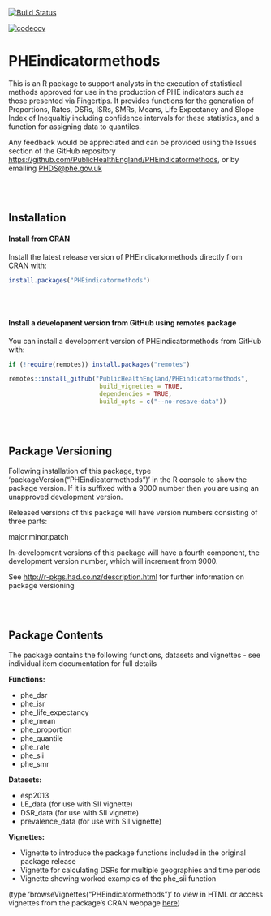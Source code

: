 
<!-- README.md is generated from README.Rmd. Please edit that file -->

[![Build
Status](https://travis-ci.org/PublicHealthEngland/PHEindicatormethods.svg?branch=master)](https://travis-ci.org/PublicHealthEngland/PHEindicatormethods?branch=master)

[![codecov](https://codecov.io/gh/sebastian-fox/PHEindicatormethods/branch/master/graph/badge.svg?token=5S4748IBZJ)](https://codecov.io/gh/sebastian-fox/PHEindicatormethods)

# PHEindicatormethods

This is an R package to support analysts in the execution of statistical
methods approved for use in the production of PHE indicators such as
those presented via Fingertips. It provides functions for the generation
of Proportions, Rates, DSRs, ISRs, SMRs, Means, Life Expectancy and
Slope Index of Inequaltiy including confidence intervals for these
statistics, and a function for assigning data to quantiles.

Any feedback would be appreciated and can be provided using the Issues
section of the GitHub repository
<https://github.com/PublicHealthEngland/PHEindicatormethods>, or by
emailing <PHDS@phe.gov.uk>

<br/> <br/>

## Installation

#### Install from CRAN

Install the latest release version of PHEindicatormethods directly from
CRAN with:

``` r
install.packages("PHEindicatormethods")
```

<br/> <br/>

#### Install a development version from GitHub using remotes package

You can install a development version of PHEindicatormethods from GitHub
with:

``` r
if (!require(remotes)) install.packages("remotes")

remotes::install_github("PublicHealthEngland/PHEindicatormethods",
                         build_vignettes = TRUE,
                         dependencies = TRUE,
                         build_opts = c("--no-resave-data"))
```

<br/> <br/>

## Package Versioning

Following installation of this package, type
‘packageVersion(“PHEindicatormethods”)’ in the R console to show the
package version. If it is suffixed with a 9000 number then you are using
an unapproved development version.

Released versions of this package will have version numbers consisting
of three parts:

major.minor.patch

In-development versions of this package will have a fourth component,
the development version number, which will increment from 9000.

See <http://r-pkgs.had.co.nz/description.html> for further information
on package versioning

<br/> <br/>

## Package Contents

The package contains the following functions, datasets and vignettes -
see individual item documentation for full details

**Functions:**

-   phe_dsr  
-   phe_isr  
-   phe_life_expectancy
-   phe_mean  
-   phe_proportion  
-   phe_quantile  
-   phe_rate  
-   phe_sii
-   phe_smr

**Datasets:**

-   esp2013  
-   LE_data (for use with SII vignette)
-   DSR_data (for use with SII vignette)
-   prevalence_data (for use with SII vignette)

**Vignettes:**

-   Vignette to introduce the package functions included in the original
    package release
-   Vignette for calculating DSRs for multiple geographies and time
    periods  
-   Vignette showing worked examples of the phe_sii function

(type ‘browseVignettes(“PHEindicatormethods”)’ to view in HTML or access
vignettes from the package’s CRAN webpage
[here](https://CRAN.R-project.org/package=PHEindicatormethods))

